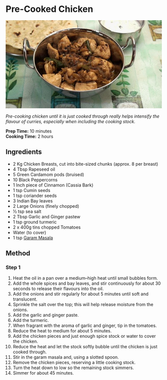 # Pre-Cooked Chicken

![Pre-Cooked Chicken](resources/pre-cooked-chicken.jpg)

*Pre-cooking chicken until it is just cooked through really helps intensify the flavour of curries, especially when including the cooking stock.*

**Prep Time:** 10 minutes   
**Cooking Time:** 2 hours

## Ingredients
- 2 Kg Chicken Breasts, cut into bite-sized chunks (approx. 8 per breast)
- 4 Tbsp Rapeseed oil
- 5 Green Cardamom pods (bruised)
- 10 Black Peppercorns
- 1 Inch piece of Cinnamon (Cassia Bark)
- 1 tsp Cumin seeds
- 1 tsp coriander seeds
- 3 Indian Bay leaves
- 2 Large Onions (finely chopped)
- ½ tsp sea salt
- 2 Tbsp Garlic and Ginger pastew
- 1 tsp ground turmeric
- 2 x 400g tins chopped Tomatoes
- Water (to cover)
- 1 tsp [Garam Masala](garam-masala.md)

## Method
### Step 1
1. Heat the oil in a pan over a medium–high heat until small bubbles form.
2. Add the whole spices and bay leaves, and stir continuously for about 30 seconds to release their flavours into the oil.
3. Add the onions and stir regularly for about 5 minutes until soft and translucent.
4. Sprinkle the salt over the top; this will help release moisture from the onions.
5. Add the garlic and ginger paste.
6. Add the turmeric.
7. When fragrant with the aroma of garlic and ginger, tip in the tomatoes.
8. Reduce the heat to medium for about 5 minutes.
9. Add the chicken pieces and just enough spice stock or water to cover the chicken.
10. Reduce the heat and let the stock softly bubble until the chicken is just cooked through.
11. Stir in the garam masala and, using a slotted spoon.
12. Remove the chicken pieces, reserving a little cooking stock.
13. Turn the heat down to low so the remaining stock simmers.
14. Simmer for about 45 minutes.
